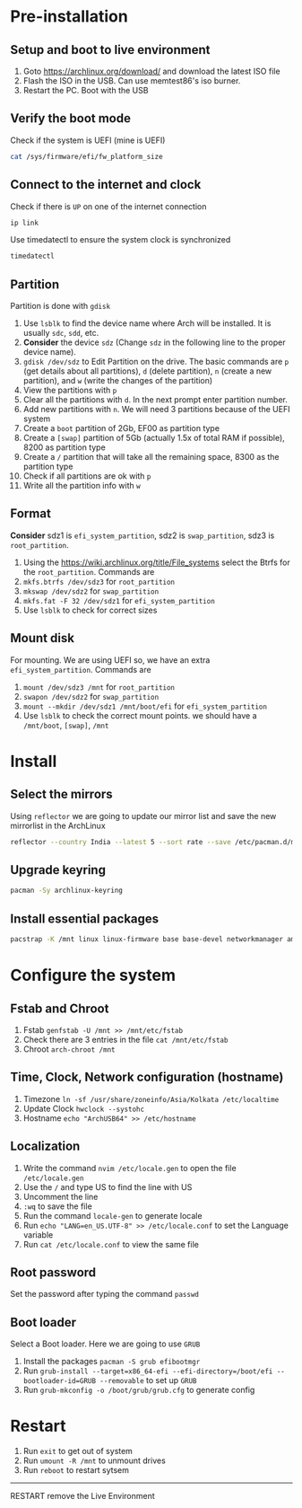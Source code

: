 # Pre-installation
## Setup and boot to live environment
1. Goto https://archlinux.org/download/ and download the latest ISO file
2. Flash the ISO in the USB. Can use memtest86's iso burner.
3. Restart the PC. Boot with the USB
## Verify the boot mode
Check if the system is UEFI (mine is UEFI)
```bash
cat /sys/firmware/efi/fw_platform_size
```
## Connect to the internet and clock
Check if there is `UP` on one of the internet connection
```bash
ip link
```
Use timedatectl to ensure the system clock is synchronized
```bash
timedatectl
```
## Partition
Partition is done with `gdisk`
1. Use `lsblk` to find the device name where Arch will be installed. It is usually `sdc`, `sdd`, etc.
2. **Consider** the device `sdz` (Change `sdz` in the following line to the proper device name).
3. `gdisk /dev/sdz` to Edit Partition on the drive.
   The basic commands are `p` (get details about all partitions), `d` (delete partition), `n` (create a new partition), and `w` (write the changes of the partition)
4. View the partitions with `p`
5. Clear all the partitions with `d`. In the next prompt enter partition number.
6. Add new partitions with `n`. We will need 3 partitions because of the UEFI system
7. Create a `boot` partition of 2Gb, EF00 as partition type
8. Create a `[swap]` partition of 5Gb (actually 1.5x of total RAM if possible), 8200 as partition type
9. Create a `/` partition that will take all the remaining space, 8300 as the partition type
10. Check if all partitions are ok with `p`
11. Write all the partition info with `w`
## Format
**Consider** sdz1 is `efi_system_partition`, sdz2 is `swap_partition`, sdz3 is `root_partition`.
1. Using the https://wiki.archlinux.org/title/File_systems select the Btrfs for the `root_partition`. Commands are
2. `mkfs.btrfs /dev/sdz3` for `root_partition`
3. `mkswap /dev/sdz2` for `swap_partition`
4. `mkfs.fat -F 32 /dev/sdz1` for `efi_system_partition`
5. Use `lsblk` to check for correct sizes
## Mount disk
For mounting. We are using UEFI so, we have an extra `efi_system_partition`. Commands are
1. `mount /dev/sdz3 /mnt` for `root_partition`
2. `swapon /dev/sdz2` for `swap_partition`
3. `mount --mkdir /dev/sdz1 /mnt/boot/efi` for `efi_system_partition`
4. Use `lsblk` to check the correct mount points. we should have a `/mnt/boot`, `[swap]`, `/mnt`
# Install
## Select the mirrors 
Using `reflector` we are going to update our mirror list and save the new mirrorlist in the ArchLinux
```bash
reflector --country India --latest 5 --sort rate --save /etc/pacman.d/mirrorlist
```
## Upgrade keyring
```bash
pacman -Sy archlinux-keyring
```
## Install essential packages
```bash
pacstrap -K /mnt linux linux-firmware base base-devel networkmanager amd-ucode neovim man-db man-pages 
```
# Configure the system
## Fstab and Chroot
1. Fstab `genfstab -U /mnt >> /mnt/etc/fstab`
2. Check there are 3 entries in the file `cat /mnt/etc/fstab`
3. Chroot `arch-chroot /mnt`
## Time, Clock, Network configuration (hostname)
1. Timezone `ln -sf /usr/share/zoneinfo/Asia/Kolkata /etc/localtime`
2. Update Clock `hwclock --systohc`
2. Hostname `echo "ArchUSB64" >> /etc/hostname`
## Localization
1. Write the command `nvim /etc/locale.gen` to open the file `/etc/locale.gen`
2. Use the `/` and type US to find the line with US
3. Uncomment the line
4. `:wq` to save the file
5. Run the command `locale-gen` to generate locale
6. Run `echo "LANG=en_US.UTF-8" >> /etc/locale.conf` to set the Language variable
7. Run `cat /etc/locale.conf` to view the same file
## Root password
Set the password after typing the command `passwd`
## Boot loader
Select a Boot loader. Here we are going to use `GRUB`
1. Install the packages `pacman -S grub efibootmgr`
2. Run `grub-install --target=x86_64-efi --efi-directory=/boot/efi --bootloader-id=GRUB --removable` to set up `GRUB`
3. Run `grub-mkconfig -o /boot/grub/grub.cfg` to generate config
# Restart
1. Run `exit` to get out of system
2. Run `umount -R /mnt` to unmount drives
3. Run `reboot` to restart sytsem
---
RESTART remove the Live Environment
